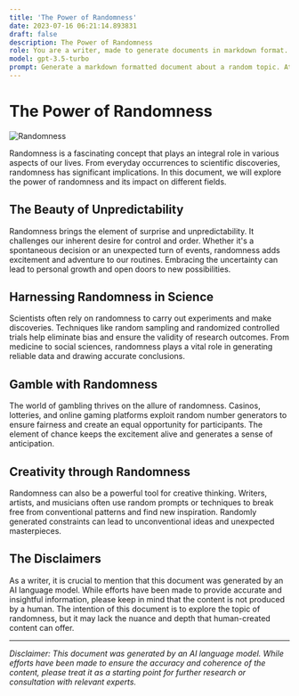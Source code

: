 ```yaml
---
title: 'The Power of Randomness'
date: 2023-07-16 06:21:14.893831
draft: false
description: The Power of Randomness
role: You are a writer, made to generate documents in markdown format. It is very important that all of the documents you generate are in valid markdown format.
model: gpt-3.5-turbo
prompt: Generate a markdown formatted document about a random topic. At the bottom, include a disclaimer explaining that the document was generated by you. The first line of the document should be the title. Make sure that the entire document is in proper markdown format, using a mix of various tags to make the document visually appealing.
---
```


# The Power of Randomness

![Randomness](https://images.unsplash.com/photo-1543644315-87404b7f6037)

Randomness is a fascinating concept that plays an integral role in various aspects of our lives. From everyday occurrences to scientific discoveries, randomness has significant implications. In this document, we will explore the power of randomness and its impact on different fields.

## The Beauty of Unpredictability

Randomness brings the element of surprise and unpredictability. It challenges our inherent desire for control and order. Whether it's a spontaneous decision or an unexpected turn of events, randomness adds excitement and adventure to our routines. Embracing the uncertainty can lead to personal growth and open doors to new possibilities.

## Harnessing Randomness in Science

Scientists often rely on randomness to carry out experiments and make discoveries. Techniques like random sampling and randomized controlled trials help eliminate bias and ensure the validity of research outcomes. From medicine to social sciences, randomness plays a vital role in generating reliable data and drawing accurate conclusions.

## Gamble with Randomness

The world of gambling thrives on the allure of randomness. Casinos, lotteries, and online gaming platforms exploit random number generators to ensure fairness and create an equal opportunity for participants. The element of chance keeps the excitement alive and generates a sense of anticipation.

## Creativity through Randomness

Randomness can also be a powerful tool for creative thinking. Writers, artists, and musicians often use random prompts or techniques to break free from conventional patterns and find new inspiration. Randomly generated constraints can lead to unconventional ideas and unexpected masterpieces.

## The Disclaimers

As a writer, it is crucial to mention that this document was generated by an AI language model. While efforts have been made to provide accurate and insightful information, please keep in mind that the content is not produced by a human. The intention of this document is to explore the topic of randomness, but it may lack the nuance and depth that human-created content can offer.

---

*Disclaimer: This document was generated by an AI language model. While efforts have been made to ensure the accuracy and coherence of the content, please treat it as a starting point for further research or consultation with relevant experts.*